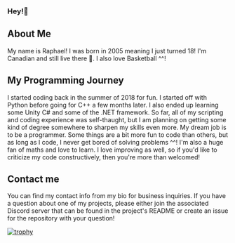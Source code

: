 ### Hey!👋

## About Me
My name is Raphael! I was born in 2005 meaning I just turned 18! I'm Canadian and still live there 🍁. I also love Basketball ^^!

## My Programming Journey
I started coding back in the summer of 2018 for fun. I started off with Python before going for C++ a few months later. I also ended up learning some Unity C# and some of the .NET framework. So far, all of my scripting and coding experience was self-thaught, but I am planning on getting some kind of degree somewhere to sharpen my skills even more. My dream job is to be a programmer. Some things are a bit more fun to code than others, but as long as I code, I never get bored of solving problems ^^! I'm also a huge fan of maths and love to learn. I love improving as well, so if you'd like to criticize my code constructively, then you're more than welcomed! 

## Contact me
You can find my contact info from my bio for business inquiries. If you have a question about one of my projects, please either join the associated Discord server that can be found in the project's README or create an issue for the repository with your question!

[![trophy](https://github-profile-trophy.vercel.app/?username=lovesickdev&theme=onedark)](https://github.com/ryo-ma/github-profile-trophy)

<!--
**LovesickDev/LovesickDev** is a ✨ _special_ ✨ repository because its `README.md` (this file) appears on your GitHub profile.

Here are some ideas to get you started:

- 🔭 I’m currently working on ...
- 🌱 I’m currently learning ...
- 👯 I’m looking to collaborate on ...
- 🤔 I’m looking for help with ...
- 💬 Ask me about ...
- 📫 How to reach me: ...
- 😄 Pronouns: ...
- ⚡ Fun fact: ...
-->
